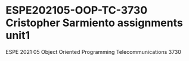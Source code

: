 # ESPE202105-OOP-TC-3730 Cristopher Sarmiento assignments unit1
ESPE 2021 05 Object Oriented Programming Telecommunications 3730
